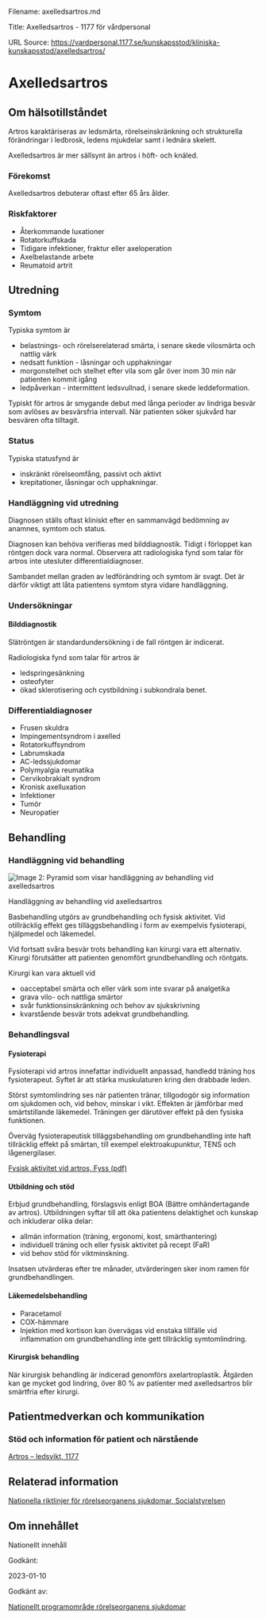 Filename: axelledsartros.md

Title: Axelledsartros - 1177 för vårdpersonal

URL Source: https://vardpersonal.1177.se/kunskapsstod/kliniska-kunskapsstod/axelledsartros/

Axelledsartros
==============

Om hälsotillståndet
-------------------

Artros karaktäriseras av ledsmärta, rörelseinskränkning och strukturella förändringar i ledbrosk, ledens mjukdelar samt i lednära skelett.

Axelledsartros är mer sällsynt än artros i höft- och knäled.

### Förekomst

Axelledsartros debuterar oftast efter 65 års ålder.

### Riskfaktorer

*   Återkommande luxationer 
*   Rotatorkuffskada
*   Tidigare infektioner, fraktur eller axeloperation 
*   Axelbelastande arbete
*   Reumatoid artrit

Utredning
---------

### Symtom

Typiska symtom är

*   belastnings- och rörelserelaterad smärta, i senare skede vilosmärta och nattlig värk 
*   nedsatt funktion - låsningar och upphakningar
*   morgonstelhet och stelhet efter vila som går över inom 30 min när patienten kommit igång 
*   ledpåverkan - intermittent ledsvullnad, i senare skede leddeformation.

Typiskt för artros är smygande debut med långa perioder av lindriga besvär som avlöses av besvärsfria intervall. När patienten söker sjukvård har besvären ofta tilltagit.

### Status

Typiska statusfynd är

*   inskränkt rörelseomfång, passivt och aktivt 
*   krepitationer, låsningar och upphakningar.

### Handläggning vid utredning

Diagnosen ställs oftast kliniskt efter en sammanvägd bedömning av anamnes, symtom och status.

Diagnosen kan behöva verifieras med bilddiagnostik. Tidigt i förloppet kan röntgen dock vara normal. Observera att radiologiska fynd som talar för artros inte utesluter differentialdiagnoser.

Sambandet mellan graden av ledförändring och symtom är svagt. Det är därför viktigt att låta patientens symtom styra vidare handläggning.

### Undersökningar

#### Bilddiagnostik

Slätröntgen är standardundersökning i de fall röntgen är indicerat.

Radiologiska fynd som talar för artros är

*   ledspringesänkning
*   osteofyter
*   ökad sklerotisering och cystbildning i subkondrala benet.

### Differentialdiagnoser

*   Frusen skuldra
*   Impingementsyndrom i axelled
*   Rotatorkuffsyndrom 
*   Labrumskada 
*   AC-ledssjukdomar
*   Polymyalgia reumatika 
*   Cervikobrakialt syndrom 
*   Kronisk axelluxation
*   Infektioner 
*   Tumör
*   Neuropatier

Behandling
----------

### Handläggning vid behandling

![Image 2: Pyramid som visar handläggning av behandling vid axelledsartros](https://vardpersonal.1177.se/contentassets/ddbf934b0dbf434d9535863f3f2a7352/behandlingspyramid-vid-artros.png?saved=2024-06-11+02:44&preset=low-res)

Handläggning av behandling vid axelledsartros

Basbehandling utgörs av grundbehandling och fysisk aktivitet. Vid otillräcklig effekt ges tilläggsbehandling i form av exempelvis fysioterapi, hjälpmedel och läkemedel.

Vid fortsatt svåra besvär trots behandling kan kirurgi vara ett alternativ. Kirurgi förutsätter att patienten genomfört grundbehandling och röntgats.

Kirurgi kan vara aktuell vid

*   oacceptabel smärta och eller värk som inte svarar på analgetika
*   grava vilo- och nattliga smärtor
*   svår funktionsinskränkning och behov av sjukskrivning
*   kvarstående besvär trots adekvat grundbehandling.

### Behandlingsval

#### Fysioterapi

Fysioterapi vid artros innefattar individuellt anpassad, handledd träning hos fysioterapeut. Syftet är att stärka muskulaturen kring den drabbade leden.

Störst symtomlindring ses när patienten tränar, tillgodogör sig information om sjukdomen och, vid behov, minskar i vikt. Effekten är jämförbar med smärtstillande läkemedel. Träningen ger därutöver effekt på den fysiska funktionen.

Överväg fysioterapeutisk tilläggsbehandling om grundbehandling inte haft tillräcklig effekt på smärtan, till exempel elektroakupunktur, TENS och lågenergilaser.

[Fysisk aktivitet vid artros, Fyss (pdf)](http://www.fyss.se/wp-content/uploads/2017/09/Artros.pdf)

#### Utbildning och stöd

Erbjud grundbehandling, förslagsvis enligt BOA (Bättre omhändertagande av artros). Utbildningen syftar till att öka patientens delaktighet och kunskap och inkluderar olika delar:

*   allmän information (träning, ergonomi, kost, smärthantering)
*   individuell träning och eller fysisk aktivitet på recept (FaR)
*   vid behov stöd för viktminskning.

Insatsen utvärderas efter tre månader, utvärderingen sker inom ramen för grundbehandlingen.

#### Läkemedelsbehandling

*   Paracetamol
*   COX-hämmare
*   Injektion med kortison kan övervägas vid enstaka tillfälle vid inflammation om grundbehandling inte gett tillräcklig symtomlindring.

#### Kirurgisk behandling

När kirurgisk behandling är indicerad genomförs axelartroplastik. Åtgärden kan ge mycket god lindring, över 80 % av patienter med axelledsartros blir smärtfria efter kirurgi.

Patientmedverkan och kommunikation
----------------------------------

### Stöd och information för patient och närstående

[Artros – ledsvikt, 1177](https://www.1177.se/sjukdomar--besvar/skelett-leder-och-muskler/leder/artros---ledsvikt/)

Relaterad information
---------------------

[Nationella riktlinjer för rörelseorganens sjukdomar, Socialstyrelsen](https://www.socialstyrelsen.se/kunskapsstod-och-regler/regler-och-riktlinjer/nationella-riktlinjer/riktlinjer-och-utvarderingar/rorelseorganens-sjukdomar/)

Om innehållet
-------------

Nationellt innehåll

Godkänt:

2023-01-10

Godkänt av:

[Nationellt programområde rörelseorganens sjukdomar](https://kunskapsstyrningvard.se/kunskapsstyrningvard/programomradenochsamverkansgrupper/nationellaprogramomraden/npororelseorganenssjukdomar.56460.html)
